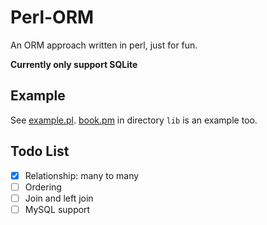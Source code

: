 # Perl-ORM
An ORM approach written in perl, just for fun.

**Currently only support SQLite**

## Example
See [example.pl](example.pl).
[book.pm](lib/book.pm) in directory `lib` is an example too.

## Todo List

- [x] Relationship: many to many
- [ ] Ordering
- [ ] Join and left join
- [ ] MySQL support
